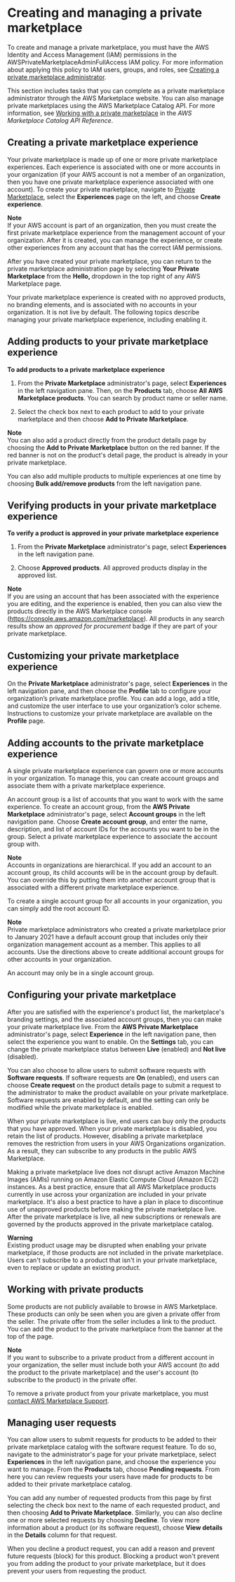 # Creating and managing a private marketplace<a name="private-catalog-administration"></a>

 To create and manage a private marketplace, you must have the AWS Identity and Access Management \(IAM\) permissions in the AWSPrivateMarketplaceAdminFullAccess IAM policy\. For more information about applying this policy to IAM users, groups, and roles, see [Creating a private marketplace administrator](it-administrator.md)\.

This section includes tasks that you can complete as a private marketplace administrator through the AWS Marketplace website\. You can also manage private marketplaces using the AWS Marketplace Catalog API\. For more information, see [Working with a private marketplace](https://docs.aws.amazon.com/marketplace-catalog/latest/api-reference/private-marketplace.html) in the *AWS Marketplace Catalog API Reference*\.

## Creating a private marketplace experience<a name="create-your-private-marketplace"></a>

Your private marketplace is made up of one or more private marketplace experiences\. Each experience is associated with one or more accounts in your organization \(if your AWS account is not a member of an organization, then you have one private marketplace experience associated with one account\)\. To create your private marketplace, navigate to [Private Marketplace](https://aws.amazon.com/marketplace/pmp/getstarted), select the **Experiences** page on the left, and choose **Create experience**\.

**Note**  
If your AWS account is part of an organization, then you must create the first private marketplace experience from the management account of your organization\. After it is created, you can manage the experience, or create other experiences from any account that has the correct IAM permissions\.

After you have created your private marketplace, you can return to the private marketplace administration page by selecting **Your Private Marketplace** from the **Hello, <user name>** dropdown in the top right of any AWS Marketplace page\.

Your private marketplace experience is created with no approved products, no branding elements, and is associated with no accounts in your organization\. It is not live by default\. The following topics describe managing your private marketplace experience, including enabling it\.

## Adding products to your private marketplace experience<a name="add-products-to-your-private-marketplace"></a>

**To add products to a private marketplace experience**

1. From the **Private Marketplace** administrator's page, select **Experiences** in the left navigation pane\. Then, on the **Products** tab, choose **All AWS Marketplace products**\. You can search by product name or seller name\.

1. Select the check box next to each product to add to your private marketplace and then choose **Add to Private Marketplace**\.

**Note**  
You can also add a product directly from the product details page by choosing the **Add to Private Marketplace** button on the red banner\. If the red banner is not on the product's detail page, the product is already in your private marketplace\.

You can also add multiple products to multiple experiences at one time by choosing **Bulk add/remove products** from the left navigation pane\.

## Verifying products in your private marketplace experience<a name="verify-product-in-marketplace"></a>

**To verify a product is approved in your private marketplace experience**

1. From the **Private Marketplace** administrator's page, select **Experiences** in the left navigation pane\.

1. Choose **Approved products**\. All approved products display in the approved list\.

**Note**  
If you are using an account that has been associated with the experience you are editing, and the experience is enabled, then you can also view the products directly in the AWS Marketplace console \([https://console\.aws\.amazon\.com/marketplace](https://console.aws.amazon.com/marketplace)\)\. All products in any search results show an *approved for procurement* badge if they are part of your private marketplace\.

## Customizing your private marketplace experience<a name="customize-your-private-marketplace"></a>

On the **Private Marketplace** administrator's page, select **Experiences** in the left navigation pane, and then choose the **Profile** tab to configure your organization’s private marketplace profile\. You can add a logo, add a title, and customize the user interface to use your organization’s color scheme\. Instructions to customize your private marketplace are available on the **Profile** page\. 

## Adding accounts to the private marketplace experience<a name="private-marketplace-account-groups"></a>

A single private marketplace experience can govern one or more accounts in your organization\. To manage this, you can create account groups and associate them with a private marketplace experience\.

An account group is a list of accounts that you want to work with the same experience\. To create an account group, from the **AWS Private Marketplace** administrator's page, select **Account groups** in the left navigation pane\. Choose **Create account group**, and enter the name, description, and list of account IDs for the accounts you want to be in the group\. Select a private marketplace experience to associate the account group with\.

**Note**  
Accounts in organizations are hierarchical\. If you add an account to an account group, its child accounts will be in the account group by default\. You can override this by putting them into another account group that is associated with a different private marketplace experience\.

To create a single account group for all accounts in your organization, you can simply add the root account ID\.

**Note**  
Private marketplace administrators who created a private marketplace prior to January 2021 have a default account group that includes only their organization management account as a member\. This applies to all accounts\. Use the directions above to create additional account groups for other accounts in your organization\.

An account may only be in a single account group\. 

## Configuring your private marketplace<a name="configure-your-private-marketplace"></a>

After you are satisfied with the experience's product list, the marketplace's branding settings, and the associated account groups, then you can make your private marketplace live\. From the **AWS Private Marketplace** administrator's page, select **Experience** in the left navigation pane, then select the experience you want to enable\. On the **Settings** tab, you can change the private marketplace status between **Live** \(enabled\) and **Not live** \(disabled\)\.

You can also choose to allow users to submit software requests with **Software requests**\. If software requests are **On** \(enabled\), end users can choose **Create request** on the product details page to submit a request to the administrator to make the product available on your private marketplace\. Software requests are enabled by default, and the setting can only be modified while the private marketplace is enabled\.

When your private marketplace is live, end users can buy only the products that you have approved\. When your private marketplace is disabled, you retain the list of products\. However, disabling a private marketplace removes the restriction from users in your AWS Organizations organization\. As a result, they can subscribe to any products in the public AWS Marketplace\. 

Making a private marketplace live does not disrupt active Amazon Machine Images \(AMIs\) running on Amazon Elastic Compute Cloud \(Amazon EC2\) instances\. As a best practice, ensure that all AWS Marketplace products currently in use across your organization are included in your private marketplace\. It's also a best practice to have a plan in place to discontinue use of unapproved products before making the private marketplace live\. After the private marketplace is live, all new subscriptions or renewals are governed by the products approved in the private marketplace catalog\.

**Warning**  
Existing product usage may be disrupted when enabling your private marketplace, if those products are not included in the private marketplace\. Users can't subscribe to a product that isn't in your private marketplace, even to replace or update an existing product\.

## Working with private products<a name="private-products-in-a-private-marketplace"></a>

Some products are not publicly available to browse in AWS Marketplace\. These products can only be seen when you are given a private offer from the seller\. The private offer from the seller includes a link to the product\. You can add the product to the private marketplace from the banner at the top of the page\.

**Note**  
If you want to subscribe to a private product from a different account in your organization, the seller must include both your AWS account \(to add the product to the private marketplace\) and the user's account \(to subscribe to the product\) in the private offer\.

To remove a private product from your private marketplace, you must [contact AWS Marketplace Support](https://docs.aws.amazon.com/marketplace/latest/buyerguide/buyer-support.html)\.

## Managing user requests<a name="manage-user-requests-private-marketplace"></a>

You can allow users to submit requests for products to be added to their private marketplace catalog with the software request feature\. To do so, navigate to the administrator's page for your private marketplace, select **Experiences** in the left navigation pane, and choose the experience you want to manage\. From the **Products** tab, choose **Pending requests**\. From here you can review requests your users have made for products to be added to their private marketplace catalog\.

You can add any number of requested products from this page by first selecting the check box next to the name of each requested product, and then choosing **Add to Private Marketplace**\. Similarly, you can also decline one or more selected requests by choosing **Decline**\. To view more information about a product \(or its software request\), choose **View details** in the **Details** column for that request\.

When you decline a product request, you can add a reason and prevent future requests \(block\) for this product\. Blocking a product won't prevent you from adding the product to your private marketplace, but it does prevent your users from requesting the product\.